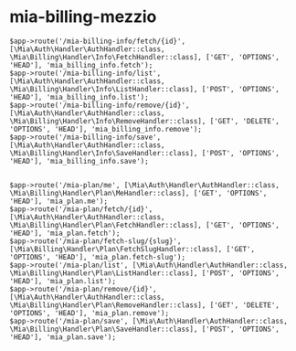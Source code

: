 # mia-billing-mezzio



    $app->route('/mia-billing-info/fetch/{id}', [\Mia\Auth\Handler\AuthHandler::class, \Mia\Billing\Handler\Info\FetchHandler::class], ['GET', 'OPTIONS', 'HEAD'], 'mia_billing_info.fetch');
    $app->route('/mia-billing-info/list', [\Mia\Auth\Handler\AuthHandler::class, \Mia\Billing\Handler\Info\ListHandler::class], ['POST', 'OPTIONS', 'HEAD'], 'mia_billing_info.list');
    $app->route('/mia-billing-info/remove/{id}', [\Mia\Auth\Handler\AuthHandler::class, \Mia\Billing\Handler\Info\RemoveHandler::class], ['GET', 'DELETE', 'OPTIONS', 'HEAD'], 'mia_billing_info.remove');
    $app->route('/mia-billing-info/save', [\Mia\Auth\Handler\AuthHandler::class, \Mia\Billing\Handler\Info\SaveHandler::class], ['POST', 'OPTIONS', 'HEAD'], 'mia_billing_info.save');


    $app->route('/mia-plan/me', [\Mia\Auth\Handler\AuthHandler::class, \Mia\Billing\Handler\Plan\MeHandler::class], ['GET', 'OPTIONS', 'HEAD'], 'mia_plan.me');
    $app->route('/mia-plan/fetch/{id}', [\Mia\Auth\Handler\AuthHandler::class, \Mia\Billing\Handler\Plan\FetchHandler::class], ['GET', 'OPTIONS', 'HEAD'], 'mia_plan.fetch');
    $app->route('/mia-plan/fetch-slug/{slug}', [\Mia\Billing\Handler\Plan\FetchSlugHandler::class], ['GET', 'OPTIONS', 'HEAD'], 'mia_plan.fetch-slug');
    $app->route('/mia-plan/list', [\Mia\Auth\Handler\AuthHandler::class, \Mia\Billing\Handler\Plan\ListHandler::class], ['POST', 'OPTIONS', 'HEAD'], 'mia_plan.list');
    $app->route('/mia-plan/remove/{id}', [\Mia\Auth\Handler\AuthHandler::class, \Mia\Billing\Handler\Plan\RemoveHandler::class], ['GET', 'DELETE', 'OPTIONS', 'HEAD'], 'mia_plan.remove');
    $app->route('/mia-plan/save', [\Mia\Auth\Handler\AuthHandler::class, \Mia\Billing\Handler\Plan\SaveHandler::class], ['POST', 'OPTIONS', 'HEAD'], 'mia_plan.save');